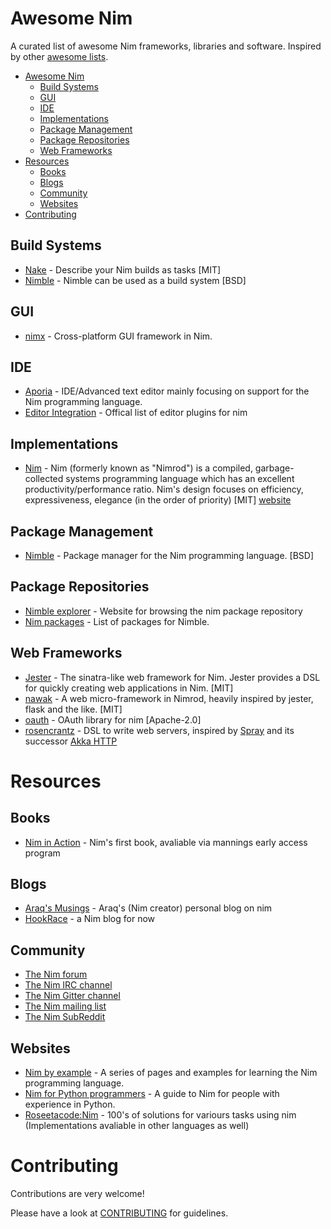 # Awesome Nim

A curated list of awesome Nim frameworks, libraries and software. Inspired by other [awesome lists](https://github.com/bayandin/awesome-awesomeness).

- [Awesome Nim](#awesome-nim)
    - [Build Systems](#build-systems)
    - [GUI](#gui)
    - [IDE](#ide)
    - [Implementations](#implementations)
    - [Package Management](#package-management)
    - [Package Repositories](#package-repositories)
    - [Web Frameworks](#web-frameworks)
- [Resources](#resources)
    - [Books](#books)
    - [Blogs](#blogs)
    - [Community](#community)
    - [Websites](#websites)
- [Contributing](#contributing)
 
## Build Systems

* [Nake](https://github.com/fowlmouth/nake) - Describe your Nim builds as tasks [MIT]
* [Nimble](https://github.com/nim-lang/nimble) - Nimble can be used as a build system [BSD]

## GUI

* [nimx](https://github.com/yglukhov/nimx) - Cross-platform GUI framework in Nim.

## IDE

* [Aporia](https://github.com/nim-lang/Aporia) - IDE/Advanced text editor mainly focusing on support for the Nim programming language.
* [Editor Integration](https://github.com/nim-lang/Nim/wiki/editor-support) - Offical list of editor plugins for nim

## Implementations

* [Nim](https://github.com/nim-lang/Nim) - Nim (formerly known as "Nimrod") is a compiled, garbage-collected systems programming language which has an excellent productivity/performance ratio. Nim's design focuses on efficiency, expressiveness, elegance (in the order of priority) [MIT] [website](http://nim-lang.org/)

## Package Management

* [Nimble](https://github.com/nim-lang/nimble) - Package manager for the Nim programming language. [BSD]

## Package Repositories

* [Nimble explorer](http://nimble-explorer.com/) - Website for browsing the nim package repository
* [Nim packages](https://github.com/nim-lang/packages) - List of packages for Nimble.

## Web Frameworks

* [Jester](https://github.com/dom96/jester) - The sinatra-like web framework for Nim. Jester provides a DSL for quickly creating web applications in Nim. [MIT]
* [nawak](https://github.com/idlewan/nawak) - A web micro-framework in Nimrod, heavily inspired by jester, flask and the like. [MIT]
* [oauth](https://github.com/CORDEA/oauth) - OAuth library for nim [Apache-2.0]
* [rosencrantz](http://andreaferretti.github.io/rosencrantz/) - DSL to write web servers, inspired by [Spray](http://spray.io/) and its successor [Akka HTTP](http://akka.io)

# Resources

## Books
* [Nim in Action](https://www.manning.com/books/nim-in-action) - Nim's first book, avaliable via mannings early access program

## Blogs

* [Araq's Musings](http://nim-lang.org/blog/) - Araq's (Nim creator) personal blog on nim
* [HookRace](http://hookrace.net) - a Nim blog for now

## Community

* [The Nim forum](http://forum.nim-lang.org/)
* [The Nim IRC channel](http://webchat.freenode.net/?channels=nim)
* [The Nim Gitter channel](https://gitter.im/nim-lang/Nim)
* [The Nim mailing list](http://www.freelists.org/list/nim-dev)
* [The Nim SubReddit](http://reddit.com/r/nim)

## Websites

* [Nim by example](https://nim-by-example.github.io) - A series of pages and examples for learning the Nim programming language.
* [Nim for Python programmers](https://github.com/nim-lang/Nim/wiki/Nim-for-Python-Programmers) - A guide to Nim for people with experience in Python.
* [Roseetacode:Nim](https://rosettacode.org/wiki/Category:Nim) - 100's of solutions for variours tasks using nim (Implementations avaliable in other languages as well)

# Contributing

Contributions are very welcome!

Please have a look at [CONTRIBUTING](https://github.com/VPashkov/awesome-nim/blob/master/CONTRIBUTING.md) for guidelines.
